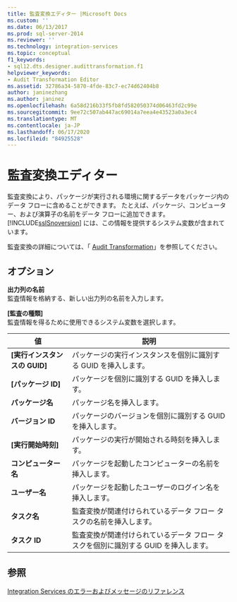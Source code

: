 ```yaml
---
title: 監査変換エディター |Microsoft Docs
ms.custom: ''
ms.date: 06/13/2017
ms.prod: sql-server-2014
ms.reviewer: ''
ms.technology: integration-services
ms.topic: conceptual
f1_keywords:
- sql12.dts.designer.audittransformation.f1
helpviewer_keywords:
- Audit Transformation Editor
ms.assetid: 32786a34-5870-4fde-83c7-ec74d62404b8
author: janinezhang
ms.author: janinez
ms.openlocfilehash: 6a58d216b33f5fb8fd582050374d06463fd2c99e
ms.sourcegitcommit: 9ee72c507ab447ac69014a7eea4e43523a0a3ec4
ms.translationtype: MT
ms.contentlocale: ja-JP
ms.lasthandoff: 06/17/2020
ms.locfileid: "84925528"
---
```

# <a name="audit-transformation-editor"></a>監査変換エディター
  監査変換により、パッケージが実行される環境に関するデータをパッケージ内のデータ フローに含めることができます。 たとえば、パッケージ、コンピューター、および演算子の名前をデータ フローに追加できます。 [!INCLUDE[ssISnoversion](../includes/ssisnoversion-md.md)] には、この情報を提供するシステム変数が含まれています。  
  
 監査変換の詳細については、「 [Audit Transformation](data-flow/transformations/audit-transformation.md)」を参照してください。  
  
## <a name="options"></a>オプション  
 **出力列の名前**  
 監査情報を格納する、新しい出力列の名前を入力します。  
  
 **[監査の種類]**  
 監査情報を得るために使用できるシステム変数を選択します。  
  
|値|説明|  
|-----------|-----------------|  
|**[実行インスタンスの GUID]**|パッケージの実行インスタンスを個別に識別する GUID を挿入します。|  
|**[パッケージ ID]**|パッケージを個別に識別する GUID を挿入します。|  
|**パッケージ名**|パッケージ名を挿入します。|  
|**バージョン ID**|パッケージのバージョンを個別に識別する GUID を挿入します。|  
|**[実行開始時刻]**|パッケージの実行が開始される時刻を挿入します。|  
|**コンピューター名**|パッケージを起動したコンピューターの名前を挿入します。|  
|**ユーザー名**|パッケージを起動したユーザーのログイン名を挿入します。|  
|**タスク名**|監査変換が関連付けられているデータ フロー タスクの名前を挿入します。|  
|**タスク ID**|監査変換が関連付けられているデータ フロー タスクを個別に識別する GUID を挿入します。|  
  
## <a name="see-also"></a>参照  
 [Integration Services のエラーおよびメッセージのリファレンス](../../2014/integration-services/integration-services-error-and-message-reference.md)  
  
  
